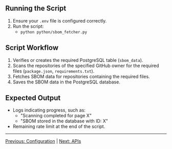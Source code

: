 ## Running the Script

1. Ensure your `.env` file is configured correctly.
2. Run the script:
   - `python python/sbom_fetcher.py`

## Script Workflow

1. Verifies or creates the required PostgreSQL table (`sbom_data`).
2. Scans the repositories of the specified GitHub owner for the required files (`package.json`, `requirements.txt`).
3. Fetches SBOM data for repositories containing the required files.
4. Saves the SBOM data in the PostgreSQL database.

## Expected Output

- Logs indicating progress, such as:
  - "Scanning completed for page X"
  - "SBOM stored in the database with ID: X"
- Remaining rate limit at the end of the script.

---

[Previous: Configuration](configuration.md) | [Next: APIs](api.md)
